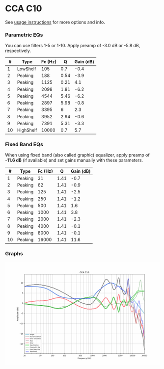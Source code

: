 # CCA C10
See [usage instructions](https://github.com/jaakkopasanen/AutoEq#usage) for more options and info.

### Parametric EQs
You can use filters 1-5 or 1-10. Apply preamp of -3.0 dB or -5.8 dB, respectively.

|   # | Type      |   Fc (Hz) |    Q |   Gain (dB) |
|-----|-----------|-----------|------|-------------|
|   1 | LowShelf  |       105 | 0.7  |        -0.4 |
|   2 | Peaking   |       188 | 0.54 |        -3.9 |
|   3 | Peaking   |      1125 | 0.21 |         4.1 |
|   4 | Peaking   |      2098 | 1.81 |        -6.2 |
|   5 | Peaking   |      4544 | 5.46 |        -6.2 |
|   6 | Peaking   |      2897 | 5.98 |        -0.8 |
|   7 | Peaking   |      3395 | 6    |         2.3 |
|   8 | Peaking   |      3952 | 2.94 |        -0.6 |
|   9 | Peaking   |      7391 | 5.31 |        -3.3 |
|  10 | HighShelf |     10000 | 0.7  |         5.7 |

### Fixed Band EQs
When using fixed band (also called graphic) equalizer, apply preamp of **-11.6 dB** (if available) and set gains manually with these parameters.

|   # | Type    |   Fc (Hz) |    Q |   Gain (dB) |
|-----|---------|-----------|------|-------------|
|   1 | Peaking |        31 | 1.41 |        -0.7 |
|   2 | Peaking |        62 | 1.41 |        -0.9 |
|   3 | Peaking |       125 | 1.41 |        -2.5 |
|   4 | Peaking |       250 | 1.41 |        -1.2 |
|   5 | Peaking |       500 | 1.41 |         1.6 |
|   6 | Peaking |      1000 | 1.41 |         3.8 |
|   7 | Peaking |      2000 | 1.41 |        -2.3 |
|   8 | Peaking |      4000 | 1.41 |        -0.1 |
|   9 | Peaking |      8000 | 1.41 |        -0.1 |
|  10 | Peaking |     16000 | 1.41 |        11.6 |

### Graphs
![](./CCA%20C10.png)
